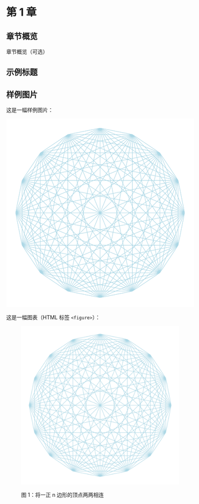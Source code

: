 # 第 1 章

## 章节概览

章节概览（可选）

## 示例标题

## 样例图片

这是一幅样例图片：

![样例图案](./assets/sample-pattern.svg "样例图案：将一正 n 边形的顶点两两相连")

这是一幅图表（HTML 标签 `<figure>`）：

<figure>

![样例图案](./assets/sample-pattern.svg "样例图案：将一正 n 边形的顶点两两相连")
    <figcaption>图 1：将一正 n 边形的顶点两两相连</figcaption>
</figure>
